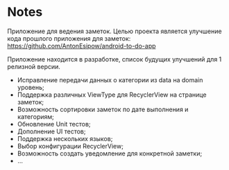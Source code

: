 # Notes

Приложение для ведения заметок. Целью проекта является улучшение кода прошлого приложения для заметок:
https://github.com/AntonEsipow/android-to-do-app

Приложение находится в разработке, список будущих улучшений для 1 релизной версии.
- Исправление передачи данных о категории из data на domain уровень;
- Поддержка различных ViewType для RecyclerView на странице заметок;
- Возможность сортировки заметок по дате выполнения и категориям;
- Обновление Unit тестов;
- Дополнение UI тестов;
- Поддержка нескольких языков;
- Выбор конфигурации RecyclerView;
- Возможность создать уведомление для конкретной заметки;
- ...
